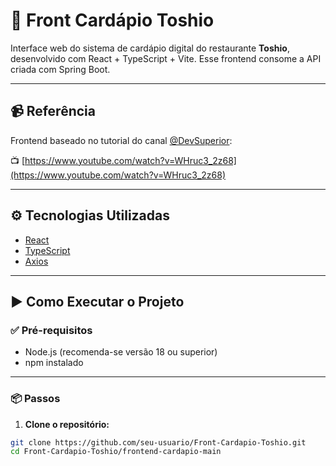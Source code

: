 # 🧾 Front Cardápio Toshio

Interface web do sistema de cardápio digital do restaurante **Toshio**, desenvolvido com React + TypeScript + Vite. Esse frontend consome a API criada com Spring Boot.

---

## 📹 Referência

Frontend baseado no tutorial do canal [@DevSuperior](https://www.youtube.com/@DevSuperior):

📺 [https://www.youtube.com/watch?v=WHruc3_2z68](https://www.youtube.com/watch?v=WHruc3_2z68)

---

## ⚙️ Tecnologias Utilizadas

- [React](https://react.dev/)
- [TypeScript](https://www.typescriptlang.org/)
- [Axios](https://axios-http.com/)

---

## ▶️ Como Executar o Projeto

### ✅ Pré-requisitos

- Node.js (recomenda-se versão 18 ou superior)
- npm instalado

---

### 📦 Passos

1. **Clone o repositório:**

```bash
git clone https://github.com/seu-usuario/Front-Cardapio-Toshio.git
cd Front-Cardapio-Toshio/frontend-cardapio-main
